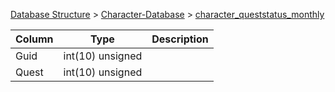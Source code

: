 [Database Structure](Database-Structure) > [Character-Database](Character-Database) > [character_queststatus_monthly](character_queststatus_monthly)

Column | Type | Description
--- | --- | ---
Guid | int(10) unsigned | 
Quest | int(10) unsigned | 
